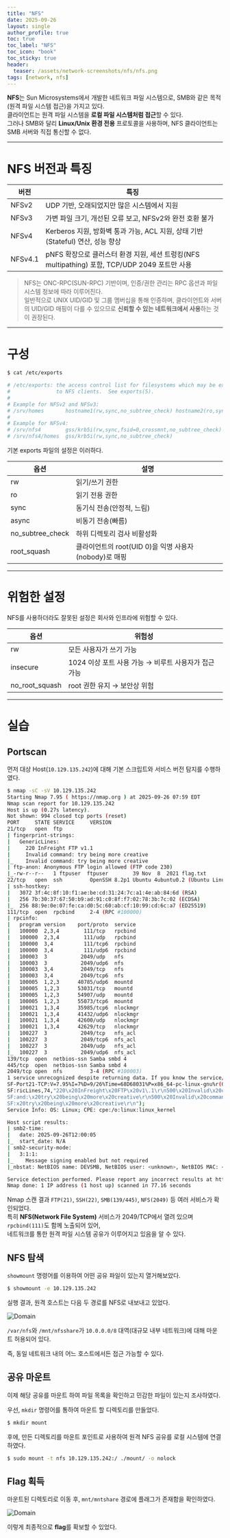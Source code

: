 ```yaml
---
title: "NFS"
date: 2025-09-26
layout: single
author_profile: true
toc: true
toc_label: "NFS"
toc_icon: "book"
toc_sticky: true
header:
  teaser: /assets/network-screenshots/nfs/nfs.png
tags: [network, nfs]
---
```


**NFS**는 Sun Microsystems에서 개발한 네트워크 파일 시스템으로, SMB와 같은 목적(원격 파일 시스템 접근)을 가지고 있다.  
클라이언트는 원격 파일 시스템을 **로컬 파일 시스템처럼 접근**할 수 있다.  
그러나 SMB와 달리 **Linux/Unix 환경 전용** 프로토콜을 사용하며, NFS 클라이언트는 SMB 서버와 직접 통신할 수 없다.

---

# NFS 버전과 특징

| 버전 | 특징 |
|------|------|
| NFSv2 | UDP 기반, 오래되었지만 많은 시스템에서 지원 |
| NFSv3 | 가변 파일 크기, 개선된 오류 보고, NFSv2와 완전 호환 불가 |
| NFSv4 | Kerberos 지원, 방화벽 통과 가능, ACL 지원, 상태 기반(Stateful) 연산, 성능 향상 |
| NFSv4.1 | pNFS 확장으로 클러스터 환경 지원, 세션 트렁킹(NFS multipathing) 포함, TCP/UDP 2049 포트만 사용 |

> NFS는 ONC-RPC(SUN-RPC) 기반이며, 인증/권한 관리는 RPC 옵션과 파일 시스템 정보에 따라 이루어진다.  
> 일반적으로 UNIX UID/GID 및 그룹 멤버십을 통해 인증하며, 클라이언트와 서버의 UID/GID 매핑이 다를 수 있으므로 **신뢰할 수 있는 네트워크에서 사용**하는 것이 권장된다.

---

# 구성

```bash
$ cat /etc/exports

# /etc/exports: the access control list for filesystems which may be exported
#               to NFS clients.  See exports(5).
#
# Example for NFSv2 and NFSv3:
# /srv/homes       hostname1(rw,sync,no_subtree_check) hostname2(ro,sync,no_subtree_check)
#
# Example for NFSv4:
# /srv/nfs4        gss/krb5i(rw,sync,fsid=0,crossmnt,no_subtree_check)
# /srv/nfs4/homes  gss/krb5i(rw,sync,no_subtree_check)
```

기본 exports 파일의 설정은 이러하다.

| 옵션               | 설명                      |
| ---------------- | ----------------------- |
| rw               | 읽기/쓰기 권한                |
| ro               | 읽기 전용 권한                |
| sync             | 동기식 전송(안정적, 느림)         |
| async            | 비동기 전송(빠름)              |
| no_subtree_check | 하위 디렉토리 검사 비활성화         |
| root_squash      | 클라이언트의 root(UID 0)을 익명 사용자(nobody)로 매핑 |

---

# 위험한 설정

NFS를 사용하더라도 잘못된 설정은 회사와 인프라에 위험할 수 있다. 

| 옵션             | 위험성                               |
| -------------- | --------------------------------- |
| rw             | 모든 사용자가 쓰기 가능                     |
| insecure       | 1024 이상 포트 사용 가능 → 비루트 사용자가 접근 가능 |
| no_root_squash | root 권한 유지 → 보안상 위험               |

---

# 실습

## Portscan

먼저 대상 Host(`10.129.135.242`)에 대해 기본 스크립트와 서비스 버전 탐지를 수행하였다.

```bash
$ nmap -sC -sV 10.129.135.242                        
Starting Nmap 7.95 ( https://nmap.org ) at 2025-09-26 07:59 EDT
Nmap scan report for 10.129.135.242
Host is up (0.27s latency).
Not shown: 994 closed tcp ports (reset)
PORT     STATE SERVICE     VERSION
21/tcp   open  ftp
| fingerprint-strings: 
|   GenericLines: 
|     220 InFreight FTP v1.1
|     Invalid command: try being more creative
|_    Invalid command: try being more creative
| ftp-anon: Anonymous FTP login allowed (FTP code 230)
|_-rw-r--r--   1 ftpuser  ftpuser        39 Nov  8  2021 flag.txt
22/tcp   open  ssh         OpenSSH 8.2p1 Ubuntu 4ubuntu0.2 (Ubuntu Linux; protocol 2.0)
| ssh-hostkey: 
|   3072 3f:4c:8f:10:f1:ae:be:cd:31:24:7c:a1:4e:ab:84:6d (RSA)
|   256 7b:30:37:67:50:b9:ad:91:c0:8f:f7:02:78:3b:7c:02 (ECDSA)
|_  256 88:9e:0e:07:fe:ca:d0:5c:60:ab:cf:10:99:cd:6c:a7 (ED25519)
111/tcp  open  rpcbind     2-4 (RPC #100000)
| rpcinfo: 
|   program version    port/proto  service
|   100000  2,3,4        111/tcp   rpcbind
|   100000  2,3,4        111/udp   rpcbind
|   100000  3,4          111/tcp6  rpcbind
|   100000  3,4          111/udp6  rpcbind
|   100003  3           2049/udp   nfs
|   100003  3           2049/udp6  nfs
|   100003  3,4         2049/tcp   nfs
|   100003  3,4         2049/tcp6  nfs
|   100005  1,2,3      40785/udp6  mountd
|   100005  1,2,3      53031/tcp   mountd
|   100005  1,2,3      54907/udp   mountd
|   100005  1,2,3      55073/tcp6  mountd
|   100021  1,3,4      35985/tcp6  nlockmgr
|   100021  1,3,4      41432/udp6  nlockmgr
|   100021  1,3,4      42600/udp   nlockmgr
|   100021  1,3,4      42629/tcp   nlockmgr
|   100227  3           2049/tcp   nfs_acl
|   100227  3           2049/tcp6  nfs_acl
|   100227  3           2049/udp   nfs_acl
|_  100227  3           2049/udp6  nfs_acl
139/tcp  open  netbios-ssn Samba smbd 4
445/tcp  open  netbios-ssn Samba smbd 4
2049/tcp open  nfs         3-4 (RPC #100003)
1 service unrecognized despite returning data. If you know the service/version, please submit the following fingerprint at https://nmap.org/cgi-bin/submit.cgi?new-service :
SF-Port21-TCP:V=7.95%I=7%D=9/26%Time=68D68031%P=x86_64-pc-linux-gnu%r(Gene
SF:ricLines,74,"220\x20InFreight\x20FTP\x20v1\.1\r\n500\x20Invalid\x20comm
SF:and:\x20try\x20being\x20more\x20creative\r\n500\x20Invalid\x20command:\
SF:x20try\x20being\x20more\x20creative\r\n");
Service Info: OS: Linux; CPE: cpe:/o:linux:linux_kernel

Host script results:
| smb2-time: 
|   date: 2025-09-26T12:00:05
|_  start_date: N/A
| smb2-security-mode: 
|   3:1:1: 
|_    Message signing enabled but not required
|_nbstat: NetBIOS name: DEVSMB, NetBIOS user: <unknown>, NetBIOS MAC: <unknown> (unknown)

Service detection performed. Please report any incorrect results at https://nmap.org/submit/ .
Nmap done: 1 IP address (1 host up) scanned in 77.16 seconds
```

Nmap 스캔 결과 `FTP(21)`, `SSH(22)`, `SMB(139/445)`, `NFS(2049)` 등 여러 서비스가 확인되었다.  
특히 **NFS(Network File System)** 서비스가 2049/TCP에서 열려 있으며 `rpcbind(111)`도 함께 노출되어 있어,  
네트워크를 통한 원격 파일 시스템 공유가 이루어지고 있음을 알 수 있다.

## NFS 탐색

`showmount` 명령어를 이용하여 어떤 공유 파일이 있는지 열거해보았다.

```bash
$ showmount -e 10.129.135.242
```

실행 결과, 원격 호스트는 다음 두 경로를 NFS로 내보내고 있었다.

![Domain](/assets/network-screenshots/nfs/showmount.png)

`/var/nfs`와 `/mnt/nfsshare`가 `10.0.0.0/8` 대역(대규모 내부 네트워크)에 대해 마운트 허용되어 있다.

즉, 동일 네트워크 내의 어느 호스트에서든 접근 가능할 수 있다.

## 공유 마운트

이제 해당 공유를 마운트 하여 파일 목록을 확인하고 민감한 파일이 있는지 조사하였다.

우선, `mkdir` 명령어를 통하여 마운트 할 디렉토리를 만들었다.

```bash
$ mkdir mount
```

후에, 만든 디렉토리를 마운트 포인트로 사용하여 원격 NFS 공유를 로컬 시스템에 연결하였다.

```bash
$ sudo mount -t nfs 10.129.135.242:/ ./mount/ -o nolock
```

## Flag 획득

마운트된 디렉토리로 이동 후, `mnt/mntshare` 경로에 플래그가 존재함을 확인하였다.

![Domain](/assets/network-screenshots/nfs/flag.png)

이렇게 최종적으로 **flag**를 확보할 수 있었다.

